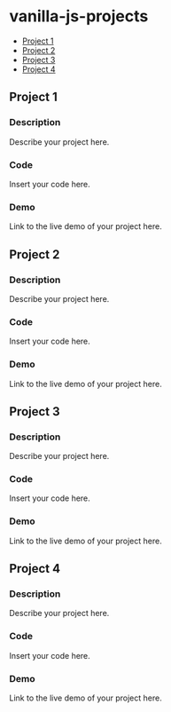# vanilla-js-projects

* [Project 1](#project-1)
* [Project 2](#project-2)
* [Project 3](#project-3)
* [Project 4](#project-4)

## Project 1

### Description

Describe your project here.

### Code

Insert your code here.

### Demo

Link to the live demo of your project here.

## Project 2

### Description

Describe your project here.

### Code

Insert your code here.

### Demo

Link to the live demo of your project here.

## Project 3

### Description

Describe your project here.

### Code

Insert your code here.

### Demo

Link to the live demo of your project here.

## Project 4

### Description

Describe your project here.

### Code

Insert your code here.

### Demo

Link to the live demo of your project here.
